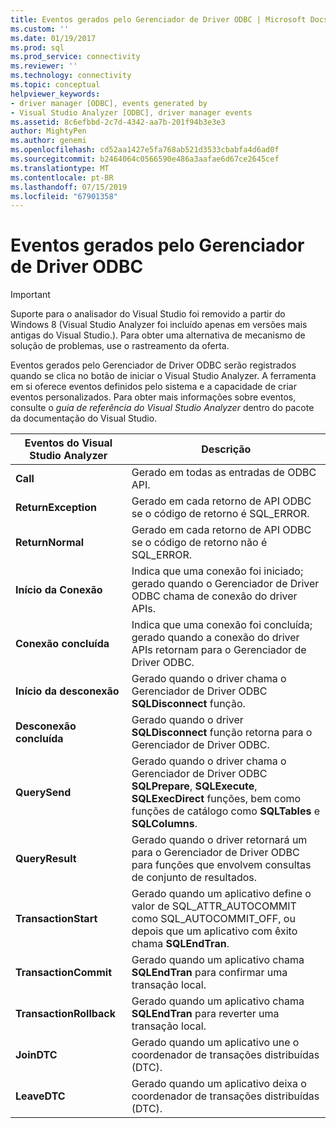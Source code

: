 ```yaml
---
title: Eventos gerados pelo Gerenciador de Driver ODBC | Microsoft Docs
ms.custom: ''
ms.date: 01/19/2017
ms.prod: sql
ms.prod_service: connectivity
ms.reviewer: ''
ms.technology: connectivity
ms.topic: conceptual
helpviewer_keywords:
- driver manager [ODBC], events generated by
- Visual Studio Analyzer [ODBC], driver manager events
ms.assetid: 8c6efbbd-2c7d-4342-aa7b-201f94b3e3e3
author: MightyPen
ms.author: genemi
ms.openlocfilehash: cd52aa1427e5fa768ab521d3533cbabfa4d6ad0f
ms.sourcegitcommit: b2464064c0566590e486a3aafae6d67ce2645cef
ms.translationtype: MT
ms.contentlocale: pt-BR
ms.lasthandoff: 07/15/2019
ms.locfileid: "67901358"
---
```

# <a name="events-generated-by-the-odbc-driver-manager"></a>Eventos gerados pelo Gerenciador de Driver ODBC
> [!IMPORTANT]  
>  Suporte para o analisador do Visual Studio foi removido a partir do Windows 8 (Visual Studio Analyzer foi incluído apenas em versões mais antigas do Visual Studio.). Para obter uma alternativa de mecanismo de solução de problemas, use o rastreamento da oferta.  
  
 Eventos gerados pelo Gerenciador de Driver ODBC serão registrados quando se clica no botão de iniciar o Visual Studio Analyzer. A ferramenta em si oferece eventos definidos pelo sistema e a capacidade de criar eventos personalizados. Para obter mais informações sobre eventos, consulte o *guia de referência do Visual Studio Analyzer* dentro do pacote da documentação do Visual Studio.  
  
|Eventos do Visual Studio Analyzer|Descrição|  
|----------------------------------|-----------------|  
|**Call**|Gerado em todas as entradas de ODBC API.|  
|**ReturnException**|Gerado em cada retorno de API ODBC se o código de retorno é SQL_ERROR.|  
|**ReturnNormal**|Gerado em cada retorno de API ODBC se o código de retorno não é SQL_ERROR.|  
|**Início da Conexão**|Indica que uma conexão foi iniciado; gerado quando o Gerenciador de Driver ODBC chama de conexão do driver APIs.|  
|**Conexão concluída**|Indica que uma conexão foi concluída; gerado quando a conexão do driver APIs retornam para o Gerenciador de Driver ODBC.|  
|**Início da desconexão**|Gerado quando o driver chama o Gerenciador de Driver ODBC **SQLDisconnect** função.|  
|**Desconexão concluída**|Gerado quando o driver **SQLDisconnect** função retorna para o Gerenciador de Driver ODBC.|  
|**QuerySend**|Gerado quando o driver chama o Gerenciador de Driver ODBC **SQLPrepare**, **SQLExecute**, **SQLExecDirect** funções, bem como funções de catálogo como **SQLTables** e **SQLColumns**.|  
|**QueryResult**|Gerado quando o driver retornará um para o Gerenciador de Driver ODBC para funções que envolvem consultas de conjunto de resultados.|  
|**TransactionStart**|Gerado quando um aplicativo define o valor de SQL_ATTR_AUTOCOMMIT como SQL_AUTOCOMMIT_OFF, ou depois que um aplicativo com êxito chama **SQLEndTran**.|  
|**TransactionCommit**|Gerado quando um aplicativo chama **SQLEndTran** para confirmar uma transação local.|  
|**TransactionRollback**|Gerado quando um aplicativo chama **SQLEndTran** para reverter uma transação local.|  
|**JoinDTC**|Gerado quando um aplicativo une o coordenador de transações distribuídas (DTC).|  
|**LeaveDTC**|Gerado quando um aplicativo deixa o coordenador de transações distribuídas (DTC).|
